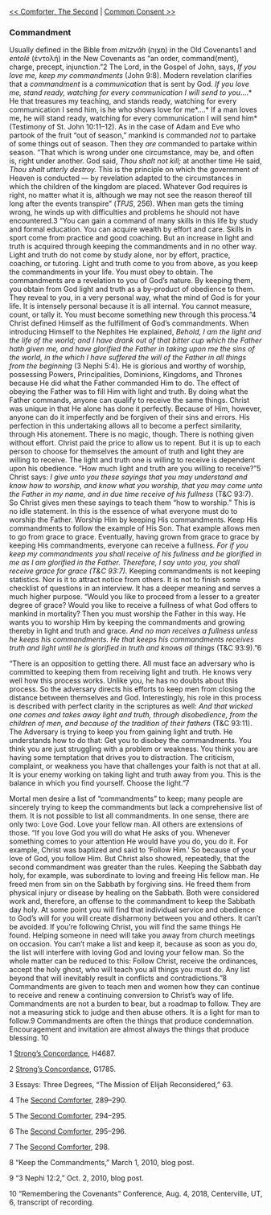 [<< Comforter, The Second](Comforter,%20The%20Second)  |  [Common Consent >>](Common%20Consent)

### Commandment
Usually defined in the Bible from *mitzvâh* (מִצְוָה) in the Old Covenants1 and *entolé* (ἐντολή) in the New Covenants as “an order, command(ment), charge, precept, injunction.”2 The Lord, in the Gospel of John, says, *If you love me, keep my commandments* (John 9:8). Modern revelation clarifies that a *commandment* is a *communication* that is sent by God. *If you love me, stand ready, watching for every communication I will send to you*….* He that treasures my teaching, and stands ready, watching for every communication I send him, is he who shows love for me*….* If a man loves me, he will stand ready, watching for every communication I will send him* (Testimony of St. John 10:11–12). As in the case of Adam and Eve who partook of the fruit “out of season,” mankind is commanded *not* to partake of some things out of season. Then they *are* commanded to partake within season. “That which is wrong under one circumstance, may be, and often is, right under another. God said, *Thou shalt not kill;* at another time He said, *Thou shalt utterly destroy.* This is the principle on which the government of Heaven is conducted — by revelation adapted to the circumstances in which the children of the kingdom are placed. Whatever God requires is right, no matter what it is, although we may not see the reason thereof till long after the events transpire” (*TPJS*, 256). When man gets the timing wrong, he winds up with difficulties and problems he should not have encountered.3 “You can gain a command of many skills in this life by study and formal education. You can acquire wealth by effort and care. Skills in sport come from practice and good coaching. But an increase in light and truth is acquired through keeping the commandments and in no other way. Light and truth do not come by study alone, nor by effort, practice, coaching, or tutoring. Light and truth come to you from above, as you keep the commandments in your life. You must obey to obtain. The commandments are a revelation to you of God’s nature. By keeping them, you obtain from God light and truth as a by-product of obedience to them. They reveal to you, in a very personal way, what the mind of God is for your life. It is intensely personal because it is all internal. You cannot measure, count, or tally it. You must become something new through this process.”4 Christ defined Himself as the fulfillment of God’s commandments. When introducing Himself to the Nephites He explained, *Behold, I am the light and the life of the world; and I have drank out of that bitter cup which the Father hath given me, and have glorified the Father in taking upon me the sins of the world, in the which I have suffered the will of the Father in all things from the beginning* (3 Nephi 5:4). He is glorious and worthy of worship, possessing Powers, Principalities, Dominions, Kingdoms, and Thrones because He did what the Father commanded Him to do. The effect of obeying the Father was to fill Him with light and truth. By doing what the Father commands, anyone can qualify to receive the same things. Christ was unique in that He alone has done it perfectly. Because of Him, however, anyone can do it imperfectly and be forgiven of their sins and errors. His perfection in this undertaking allows all to become a perfect similarity, through His atonement. There is no magic, though. There is nothing given without effort. Christ paid the price to allow us to repent. But it is up to each person to choose for themselves the amount of truth and light they are willing to receive. The light and truth one is willing to receive is dependent upon his obedience. “How much light and truth are you willing to receive?”5 Christ says: *I give unto you these sayings that you may understand and know how to worship, and know what you worship, that you may come unto the Father in my name, and in due time receive of his fullness* (T&C 93:7). So Christ gives men these sayings to teach them “how to worship.” This is no idle statement. In this is the essence of what everyone must do to worship the Father. Worship Him by keeping His commandments. Keep His commandments to follow the example of His Son. That example allows men to go from grace to grace. Eventually, having grown from grace to grace by keeping His commandments, everyone can receive a fullness. *For if you keep my commandments you shall receive of his fullness and be glorified in me as I am glorified in the Father. Therefore, I say unto you, you shall receive grace for grace *(T&C 93:7)*.* Keeping commandments is not keeping statistics. Nor is it to attract notice from others. It is not to finish some checklist of questions in an interview. It has a deeper meaning and serves a much higher purpose. “Would you like to proceed from a lesser to a greater degree of grace? Would you like to receive a fullness of what God offers to mankind in mortality? Then you must worship the Father in this way. He wants you to worship Him by keeping the commandments and growing thereby in light and truth and grace. *And no man receives a fullness unless he keeps his commandments. He that keeps his commandments receives truth and light until he is glorified in truth and knows all things* (T&C 93:9).”6

“There is an opposition to getting there. All must face an adversary who is committed to keeping them from receiving light and truth. He knows very well how this process works. Unlike you, he has no doubts about this process. So the adversary directs his efforts to keep men from closing the distance between themselves and God. Interestingly, his role in this process is described with perfect clarity in the scriptures as well: *And that wicked one comes and takes away light and truth, through disobedience, from the children of men, and because of the tradition of their fathers* (T&C 93:11). The Adversary is trying to keep you from gaining light and truth. He understands how to do that: Get you to disobey the commandments. You think you are just struggling with a problem or weakness. You think you are having some temptation that drives you to distraction. The criticism, complaint, or weakness you have that challenges your faith is not that at all. It is your enemy working on taking light and truth away from you. This is the balance in which you find yourself. Choose the light.”7

Mortal men desire a list of “commandments” to keep; many people are sincerely trying to keep the commandments but lack a comprehensive list of them. It is not possible to list all commandments. In one sense, there are only two: Love God. Love your fellow man. All others are extensions of those. “If you love God you will do what He asks of you. Whenever something comes to your attention He would have you do, you do it. For example, Christ was baptized and said to ‘Follow Him.’ So because of your love of God, you follow Him. But Christ also showed, repeatedly, that the second commandment was greater than the rules. Keeping the Sabbath day holy, for example, was subordinate to loving and freeing His fellow man. He freed men from sin on the Sabbath by forgiving sins. He freed them from physical injury or disease by healing on the Sabbath. Both were considered work and, therefore, an offense to the commandment to keep the Sabbath day holy. At some point you will find that individual service and obedience to God’s will for you will create disharmony between you and others. It can’t be avoided. If you’re following Christ, you will find the same things He found. Helping someone in need will take you away from church meetings on occasion. You can’t make a list and keep it, because as soon as you do, the list will interfere with loving God and loving your fellow man. So the whole matter can be reduced to this: Follow Christ, receive the ordinances, accept the holy ghost, who will teach you all things you must do. Any list beyond that will inevitably result in conflicts and contradictions.”8 Commandments are given to teach men and women how they can continue to receive and renew a continuing conversion to Christ’s way of life. Commandments are not a burden to bear, but a roadmap to follow. They are not a measuring stick to judge and then abuse others. It is a light for man to follow.9 Commandments are often the things that produce condemnation. Encouragement and invitation are almost always the things that produce blessing. 10



1
[Strong’s Concordance](#), H4687.


2
[Strong’s Concordance](#), G1785.


3 Essays: Three Degrees, “The Mission of Elijah Reconsidered,” 63.


4 The [Second Comforter](#), 289–290.


5 The [Second Comforter](#), 294–295.


6 The [Second Comforter](#), 295–296.


7 The [Second Comforter](#), 298.


8 “Keep the Commandments,” March 1, 2010, blog post.


9 “3 Nephi 12:2,” Oct. 2, 2010, blog post.


10 “Remembering the Covenants” Conference, Aug. 4, 2018, Centerville, UT, 6, transcript of recording.